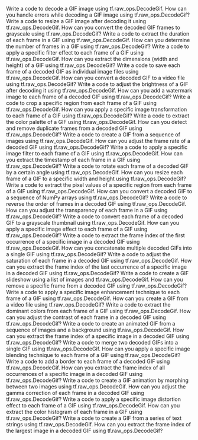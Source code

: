 Write a code to decode a GIF image using tf.raw_ops.DecodeGif.
How can you handle errors while decoding a GIF image using tf.raw_ops.DecodeGif?
Write a code to resize a GIF image after decoding it using tf.raw_ops.DecodeGif.
How can you convert the decoded GIF frames to grayscale using tf.raw_ops.DecodeGif?
Write a code to extract the duration of each frame in a GIF using tf.raw_ops.DecodeGif.
How can you determine the number of frames in a GIF using tf.raw_ops.DecodeGif?
Write a code to apply a specific filter effect to each frame of a GIF using tf.raw_ops.DecodeGif.
How can you extract the dimensions (width and height) of a GIF using tf.raw_ops.DecodeGif?
Write a code to save each frame of a decoded GIF as individual image files using tf.raw_ops.DecodeGif.
How can you convert a decoded GIF to a video file using tf.raw_ops.DecodeGif?
Write a code to adjust the brightness of a GIF after decoding it using tf.raw_ops.DecodeGif.
How can you add a watermark image to each frame of a decoded GIF using tf.raw_ops.DecodeGif?
Write a code to crop a specific region from each frame of a GIF using tf.raw_ops.DecodeGif.
How can you apply a specific image transformation to each frame of a GIF using tf.raw_ops.DecodeGif?
Write a code to extract the color palette of a GIF using tf.raw_ops.DecodeGif.
How can you detect and remove duplicate frames from a decoded GIF using tf.raw_ops.DecodeGif?
Write a code to create a GIF from a sequence of images using tf.raw_ops.DecodeGif.
How can you adjust the frame rate of a decoded GIF using tf.raw_ops.DecodeGif?
Write a code to apply a specific image filter to each frame of a GIF using tf.raw_ops.DecodeGif.
How can you extract the timestamp of each frame in a GIF using tf.raw_ops.DecodeGif?
Write a code to rotate each frame of a decoded GIF by a certain angle using tf.raw_ops.DecodeGif.
How can you resize each frame of a GIF to a specific width and height using tf.raw_ops.DecodeGif?
Write a code to extract the pixel values of a specific region from each frame of a GIF using tf.raw_ops.DecodeGif.
How can you convert a decoded GIF to a sequence of NumPy arrays using tf.raw_ops.DecodeGif?
Write a code to reverse the order of frames in a decoded GIF using tf.raw_ops.DecodeGif.
How can you adjust the transparency of each frame in a GIF using tf.raw_ops.DecodeGif?
Write a code to convert each frame of a decoded GIF to a grayscale thumbnail using tf.raw_ops.DecodeGif.
How can you apply a specific image effect to each frame of a GIF using tf.raw_ops.DecodeGif?
Write a code to extract the frame index of the first occurrence of a specific image in a decoded GIF using tf.raw_ops.DecodeGif.
How can you concatenate multiple decoded GIFs into a single GIF using tf.raw_ops.DecodeGif?
Write a code to adjust the saturation of each frame in a decoded GIF using tf.raw_ops.DecodeGif.
How can you extract the frame index of the last occurrence of a specific image in a decoded GIF using tf.raw_ops.DecodeGif?
Write a code to create a GIF slideshow using a list of images and tf.raw_ops.DecodeGif.
How can you remove a specific frame from a decoded GIF using tf.raw_ops.DecodeGif?
Write a code to apply a specific image enhancement technique to each frame of a GIF using tf.raw_ops.DecodeGif.
How can you create a GIF from a video file using tf.raw_ops.DecodeGif?
Write a code to extract the dominant colors from each frame of a GIF using tf.raw_ops.DecodeGif.
How can you adjust the contrast of each frame in a decoded GIF using tf.raw_ops.DecodeGif?
Write a code to create an animated GIF from a sequence of images and a background using tf.raw_ops.DecodeGif.
How can you extract the frame index of a specific image in a decoded GIF using tf.raw_ops.DecodeGif?
Write a code to merge two decoded GIFs into a single GIF using tf.raw_ops.DecodeGif.
How can you apply a specific image blending technique to each frame of a GIF using tf.raw_ops.DecodeGif?
Write a code to add a border to each frame of a decoded GIF using tf.raw_ops.DecodeGif.
How can you extract the frame index of all occurrences of a specific image in a decoded GIF using tf.raw_ops.DecodeGif?
Write a code to create a GIF animation by morphing between two images using tf.raw_ops.DecodeGif.
How can you adjust the gamma correction of each frame in a decoded GIF using tf.raw_ops.DecodeGif?
Write a code to apply a specific image distortion effect to each frame of a GIF using tf.raw_ops.DecodeGif.
How can you extract the color histogram of each frame in a GIF using tf.raw_ops.DecodeGif?
Write a code to create a GIF from a series of text strings using tf.raw_ops.DecodeGif.
How can you extract the frame index of the largest image in a decoded GIF using tf.raw_ops.DecodeGif?